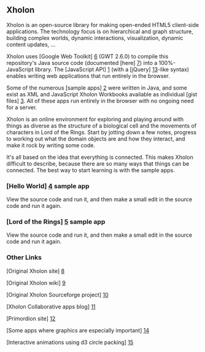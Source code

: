 Xholon
------

Xholon is an open-source library for making open-ended HTML5 client-side applications.
The technology focus is on hierarchical and graph structure, building complex worlds,
dynamic interactions, visualization, dynamic content updates, ...

Xholon uses [Google Web Toolkit] [6] (GWT 2.6.0) to compile this repository's Java source code
(documented [here] [7]) into a 100%-JavaScript library.
The [JavaScript API] [1] (with a [jQuery] [13]-like syntax) enables writing web applications
that run entirely in the browser.

Some of the numerous [sample apps] [2] were written in Java,
and some exist as XML and JavaScript Xholon Workbooks available as individual [gist files] [3].
All of these apps run entirely in the browser with no ongoing need for a server.

Xholon is an online environment for exploring and playing around with things
as diverse as the structure of a biological cell and the movements of characters
in Lord of the Rings. Start by jotting down a few notes, progress to
working out what the domain objects are and how they interact,
and make it rock by writing some code.

It's all based on the idea that everything is connected. This makes Xholon
difficult to describe, because there are so many ways that things can be connected.
The best way to start learning is with the sample apps.

### [Hello World] [4] sample app
View the source code and run it, and then make a small edit in the source code and run it again.

### [Lord of the Rings] [5] sample app
View the source code and run it, and then make a small edit in the source code and run it again.

### Other Links
[Original Xholon site] [8]

[Original Xholon wiki] [9]

[Original Xholon Sourceforge project] [10]

[Xholon Collaborative apps blog] [11]

[Primordion site] [12]

[Some apps where graphics are especially important] [14]

[Interactive animations using d3 circle packing] [15]

  [1]: http://www.primordion.com/Xholon/gwt/jsapidoc/    "JavaScript API"
  [2]: http://www.primordion.com/Xholon/gwt/    "sample apps"
  [3]: https://gist.github.com/kenwebb    "gist files"
  [4]: http://www.primordion.com/Xholon/gwt/wb/editwb.html?app=7747121&src=gist    "Hello World"
  [5]: http://www.primordion.com/Xholon/gwt/wb/editwb.html?app=8289853&src=gist    "Lord of the Rings"
  [6]: http://www.gwtproject.org/    "GWT"
  [7]: http://www.primordion.com/Xholon/gwt/javadoc/    "javadoc"
  [8]: http://www.primordion.com/Xholon/    "Original Xholon site"
  [9]: http://www.primordion.com/Xholon/wiki/    "Xholon wiki"
  [10]: http://sourceforge.net/projects/xholon/    "SF project"
  [11]: http://primordion.com/collabapp/    "Collaborative apps"
  [12]: http://www.primordion.com/    "Primordion site"
  [13]: http://api.jquery.com/    "jQuery API"
  [14]: http://www.primordion.com/Xholon/gwt/XholonGraphics.html    "Xholon graphics"
  [15]: http://www.primordion.com/Xholon/gwt/XholonCirclePacking.html    "Xholon animations"
  
